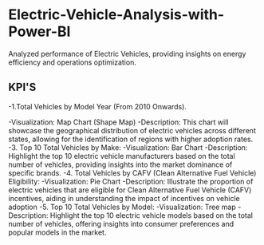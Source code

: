 # Electric-Vehicle-Analysis-with-Power-BI
Analyzed performance of Electric Vehicles, providing insights on energy efficiency and operations optimization.
## KPI'S
-1.Total Vehicles by Model Year (From 2010 Onwards).

-Visualization: Map Chart (Shape Map) 
-Description: This chart will showcase the geographical distribution of electric vehicles across different states, allowing for the identification of regions with higher adoption rates.
-3. Top 10 Total Vehicles by Make:
-Visualization: Bar Chart 
-Description: Highlight the top 10 electric vehicle manufacturers based on the total number of vehicles, providing insights into the market dominance of specific brands.
-4. Total Vehicles by CAFV (Clean Alternative Fuel Vehicle) Eligibility:
-Visualization: Pie Chart 
-Description: Illustrate the proportion of electric vehicles that are eligible for Clean Alternative Fuel Vehicle (CAFV) incentives, aiding in understanding the impact of incentives on vehicle adoption
-5. Top 10 Total Vehicles by Model:
-Visualization: Tree map
-Description: Highlight the top 10 electric vehicle models based on the total number of vehicles, offering insights into consumer preferences and popular models in the market.


